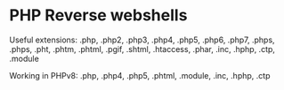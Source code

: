 # PHP Reverse webshells

Useful extensions:
.php, .php2, .php3, .php4, .php5, .php6, .php7, .phps, .phps, .pht, .phtm, .phtml, .pgif, .shtml, .htaccess, .phar, .inc, .hphp, .ctp, .module

Working in PHPv8: .php, .php4, .php5, .phtml, .module, .inc, .hphp, .ctp
